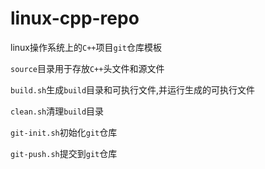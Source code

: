 # linux-cpp-repo
linux操作系统上的`C++`项目`git`仓库模板

`source`目录用于存放`C++`头文件和源文件

`build.sh`生成`build`目录和可执行文件,并运行生成的可执行文件

`clean.sh`清理`build`目录

`git-init.sh`初始化`git`仓库

`git-push.sh`提交到`git`仓库
